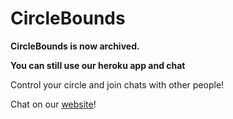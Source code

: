 # CircleBounds

**CircleBounds is now archived.**

**You can still use our heroku app and chat**

Control your circle and join chats with other people!

Chat on our [website]!

[website]: https://circlebounds.herokuapp.com/
